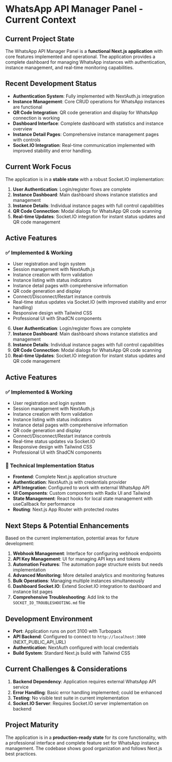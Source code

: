 # WhatsApp API Manager Panel - Current Context

## Current Project State

The WhatsApp API Manager Panel is a **functional Next.js application** with core features implemented and operational. The application provides a complete dashboard for managing WhatsApp instances with authentication, instance management, and real-time monitoring capabilities.

## Recent Development Status

- **Authentication System**: Fully implemented with NextAuth.js integration
- **Instance Management**: Core CRUD operations for WhatsApp instances are functional
- **QR Code Integration**: QR code generation and display for WhatsApp connection is working
- **Dashboard Interface**: Complete dashboard with statistics and instance overview
- **Instance Detail Pages**: Comprehensive instance management pages with controls
- **Socket.IO Integration**: Real-time communication implemented with improved stability and error handling.

## Current Work Focus

The application is in a **stable state** with a robust Socket.IO implementation:

1. **User Authentication**: Login/register flows are complete
2. **Instance Dashboard**: Main dashboard shows instance statistics and management
3. **Instance Details**: Individual instance pages with full control capabilities
4. **QR Code Connection**: Modal dialogs for WhatsApp QR code scanning
5. **Real-time Updates**: Socket.IO integration for instant status updates and QR code management

## Active Features

### ✅ Implemented & Working

- User registration and login system
- Session management with NextAuth.js
- Instance creation with form validation
- Instance listing with status indicators
- Instance detail pages with comprehensive information
- QR code generation and display
- Connect/Disconnect/Restart instance controls
- Real-time status updates via Socket.IO (with improved stability and error handling)
- Responsive design with Tailwind CSS
- Professional UI with ShadCN components

6. **User Authentication**: Login/register flows are complete
7. **Instance Dashboard**: Main dashboard shows instance statistics and management
8. **Instance Details**: Individual instance pages with full control capabilities
9. **QR Code Connection**: Modal dialogs for WhatsApp QR code scanning
10. **Real-time Updates**: Socket.IO integration for instant status updates and QR code management

## Active Features

### ✅ Implemented & Working

- User registration and login system
- Session management with NextAuth.js
- Instance creation with form validation
- Instance listing with status indicators
- Instance detail pages with comprehensive information
- QR code generation and display
- Connect/Disconnect/Restart instance controls
- Real-time status updates via Socket.IO
- Responsive design with Tailwind CSS
- Professional UI with ShadCN components

### 🔧 Technical Implementation Status

- **Frontend**: Complete Next.js application structure
- **Authentication**: NextAuth.js with credentials provider
- **API Integration**: Configured to work with external WhatsApp API
- **UI Components**: Custom components with Radix UI and Tailwind
- **State Management**: React hooks for local state management with useCallback for performance
- **Routing**: Next.js App Router with protected routes

## Next Steps & Potential Enhancements

Based on the current implementation, potential areas for future development:

1. **Webhook Management**: Interface for configuring webhook endpoints
2. **API Key Management**: UI for managing API keys and tokens
3. **Automation Features**: The automation page structure exists but needs implementation
4. **Advanced Monitoring**: More detailed analytics and monitoring features
5. **Bulk Operations**: Managing multiple instances simultaneously
6. **Dashboard Socket.IO**: Extend Socket.IO integration to dashboard and instance list pages
7. **Comprehensive Troubleshooting**: Add link to the `SOCKET_IO_TROUBLESHOOTING.md` file

## Development Environment

- **Port**: Application runs on port 3100 with Turbopack
- **API Backend**: Configured to connect to `http://localhost:3000` (NEXT_PUBLIC_API_URL)
- **Authentication**: NextAuth configured with local credentials
- **Build System**: Standard Next.js build with Tailwind CSS

## Current Challenges & Considerations

1. **Backend Dependency**: Application requires external WhatsApp API service
2. **Error Handling**: Basic error handling implemented; could be enhanced
3. **Testing**: No visible test suite in current implementation
4. **Socket.IO Server**: Requires Socket.IO server implementation on backend

## Project Maturity

The application is in a **production-ready state** for its core functionality, with a professional interface and complete feature set for WhatsApp instance management. The codebase shows good organization and follows Next.js best practices.

